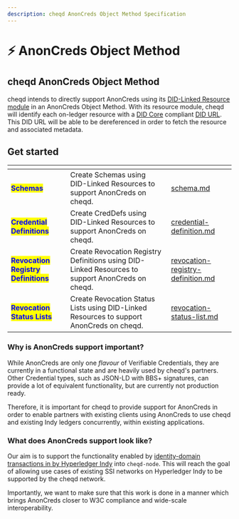 ```yaml
---
description: cheqd AnonCreds Object Method Specification
---
```


# ⚡ AnonCreds Object Method

## cheqd AnonCreds Object Method

cheqd intends to directly support AnonCreds using its [DID-Linked Resource module](../../architecture/adr-list/adr-002-did-linked-resources.md) in an AnonCreds Object Method. With its resource module, cheqd will identify each on-ledger resource with a [DID Core](https://www.w3.org/TR/did-core/) compliant [DID URL](https://www.w3.org/TR/did-core/). This DID URL will be able to be dereferenced in order to fetch the resource and associated metadata.

## Get started

<table data-card-size="large" data-view="cards"><thead><tr><th></th><th></th><th data-hidden data-card-target data-type="content-ref"></th></tr></thead><tbody><tr><td><mark style="color:blue;"><strong>Schemas</strong></mark></td><td>Create Schemas using DID-Linked Resources to support AnonCreds on cheqd.</td><td><a href="schema.md">schema.md</a></td></tr><tr><td><mark style="color:blue;"><strong>Credential Definitions</strong></mark></td><td>Create CredDefs using DID-Linked Resources to support AnonCreds on cheqd.</td><td><a href="credential-definition.md">credential-definition.md</a></td></tr><tr><td><mark style="color:blue;"><strong>Revocation Registry Definitions</strong></mark></td><td>Create Revocation Registry Definitions using DID-Linked Resources to support AnonCreds on cheqd.</td><td><a href="revocation-registry-definition.md">revocation-registry-definition.md</a></td></tr><tr><td><mark style="color:blue;"><strong>Revocation Status Lists</strong></mark></td><td>Create Revocation Status Lists using DID-Linked Resources to support AnonCreds on cheqd.</td><td><a href="revocation-status-list.md">revocation-status-list.md</a></td></tr></tbody></table>

### Why is AnonCreds support important?

While AnonCreds are only one _flavour_ of Verifiable Credentials, they are currently in a functional state and are heavily used by cheqd's partners. Other Credential types, such as JSON-LD with BBS+ signatures, can provide a lot of equivalent functionality, but are currently not production ready.

Therefore, it is important for cheqd to provide support for AnonCreds in order to enable partners with existing clients using AnonCreds to use cheqd and existing Indy ledgers concurrently, within existing applications.

### What does AnonCreds support look like?

Our aim is to support the functionality enabled by [identity-domain transactions in by Hyperledger Indy](https://github.com/hyperledger/indy-node/blob/master/docs/source/transactions.md) into `cheqd-node`. This will reach the goal of allowing use cases of existing SSI networks on Hyperledger Indy to be supported by the cheqd network.

Importantly, we want to make sure that this work is done in a manner which brings AnonCreds closer to W3C compliance and wide-scale interoperability.
